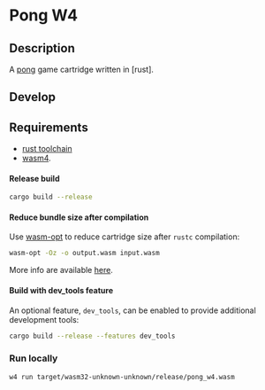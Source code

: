 # Pong W4

## Description

A [pong](https://en.wikipedia.org/wiki/Pong) game cartridge written in [rust].

## Develop

## Requirements

- [rust toolchain](https://www.rust-lang.org/tools/install)
- [wasm4](https://wasm4.org/docs/getting-started/setup).

#### Release build

```bash
cargo build --release
```


#### Reduce bundle size after compilation

Use [wasm-opt](https://github.com/WebAssembly/binaryen) to reduce cartridge size after `rustc` compilation:

```bash
wasm-opt -Oz -o output.wasm input.wasm
```

More info are available [here](https://rustwasm.github.io/book/reference/code-size.html#use-the-wasm-opt-tool).

#### Build with dev_tools feature

An optional feature, `dev_tools`, can be enabled to provide
additional development tools:

```bash
cargo build --release --features dev_tools
```

### Run locally

```bash
w4 run target/wasm32-unknown-unknown/release/pong_w4.wasm
```
